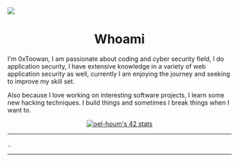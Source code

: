 <img align="" src="https://media.giphy.com/media/3oz8xA9gtnyVDPZJHW/source.gif" />

<h1 align="center">Whoami</h1>

<p align="center">
 
I'm 0xToowan, I am passionate about coding and cyber security field, I do application security, I have extensive knowledge in a variety of web application security as well, currently I am enjoying the journey and seeking to improve my skill set.

Also because I love working on interesting software projects, I learn some new hacking techniques. I build things and sometimes I break things when I want to.
 
</p>
<div align="center">

 [![oel-houm's 42 stats](https://badge.mediaplus.ma/greenbinary/oel-houm)](https://github.com/oakoudad/badge42)
 
</div>

 ---
 
..

 ---
